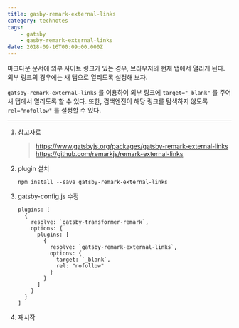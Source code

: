 ```yaml
---
title: gasby-remark-external-links
category: technotes
tags:
    - gatsby
    - gasby-remark-external-links
date: 2018-09-16T00:09:00.000Z
---
```


마크다운 문서에 외부 사이트 링크가 있는 경우, 브라우저의 현재 탭에서 열리게 된다. 외부 링크의 경우에는 새 탭으로 열리도록 설정해 보자.

<!-- end -->

`gatsby-remark-external-links` 를 이용하여 외부 링크에 `target="_blank"` 를 주어 새 탭에서 열리도록 할 수 있다. 또한, 검색엔진이 해당 링크를 탐색하지 않도록 `rel="nofollow"` 를 설정할 수 있다.

---

1.  참고자료

    > https://www.gatsbyjs.org/packages/gatsby-remark-external-links
    > https://github.com/remarkjs/remark-external-links

2.  plugin 설치

    ```shell
    npm install --save gatsby-remark-external-links
    ```

3.  gatsby-config.js 수정

    ```javascript{6-12}
    plugins: [
      {
        resolve: `gatsby-transformer-remark`,
        options: {
          plugins: [
            {
              resolve: `gatsby-remark-external-links`,
              options: {
                target: `_blank`,
                rel: "nofollow"
              }
            }
          ]
        }
      }
    ]
    ```

4.  재시작
